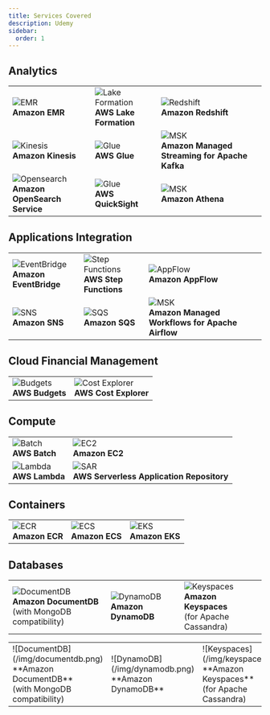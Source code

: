 ```yaml
---
title: Services Covered
description: Udemy
sidebar:
  order: 1
---
```


## Analytics

|                       |                      |                      |
|-----------------------|----------------------|----------------------|
| ![EMR](/img/emr.png) <br> **Amazon EMR** | ![Lake Formation](/img/lake-formation.png) <br> **AWS Lake Formation** | ![Redshift](/img/redshift.png) <br> **Amazon Redshift** |
| ![Kinesis](/img/kinesis.png) <br> **Amazon Kinesis** | ![Glue](/img/lake-formation.png) <br> **AWS Glue** | ![MSK](/img/redshift.png) <br> **Amazon Managed Streaming for Apache Kafka** |
| ![Opensearch](/img/opensearch.png) <br> **Amazon OpenSearch Service** | ![Glue](/img/quicksight.png) <br> **AWS QuickSight** | ![MSK](/img/athena.png) <br> **Amazon Athena** |

## Applications Integration

|                       |                      |      |
|-----------------------|----------------------|------|
| ![EventBridge](/img/eventbridge.png) <br> **Amazon EventBridge** | ![Step Functions](/img/step-functions.png) <br> **AWS Step Functions** | ![AppFlow](/img/appflow.png) <br> **Amazon AppFlow** |
| ![SNS](/img/sns.png) <br> **Amazon SNS** | ![SQS](/img/sqs.png) <br> **Amazon SQS** | ![MSK](/img/redshift.png) <br> **Amazon Managed Workflows for Apache Airflow** |

## Cloud Financial Management

|   |   |
|---|---|
| ![Budgets](/img/budgets.png) <br> **AWS Budgets** | ![Cost Explorer](/img/cost-explorer.png) <br> **AWS Cost Explorer** |

## Compute

|   |   |
|---|---|
| ![Batch](/img/batch.png) <br> **AWS Batch** | ![EC2](/img/ec2.png) <br> **Amazon EC2** |
| ![Lambda](/img/lambda.png) <br> **AWS Lambda** | ![SAR](/img/serverless-repository.png) <br> **AWS Serverless  Application Repository** |

## Containers

|   |   |   |
|---|---|---|
| ![ECR](/img/ecr.png) <br> **Amazon ECR** | ![ECS](/img/ecs.png) <br> **Amazon ECS** | ![EKS](/img/eks.png) <br> **Amazon EKS** |

## Databases

|   |   |   |
|---|---|---|
| ![DocumentDB](/img/documentdb.png) <br> **Amazon DocumentDB** <br> (with MongoDB compatibility) | ![DynamoDB](/img/dynamodb.png) <br> **Amazon DynamoDB** | ![Keyspaces](/img/keyspaces.png) <br> **Amazon Keyspaces** <br> (for Apache Cassandra) |

<table>
  <tr>
    <td>![DocumentDB](/img/documentdb.png) <br> **Amazon DocumentDB** <br> (with MongoDB compatibility)</td>
    <td>![DynamoDB](/img/dynamodb.png) <br> **Amazon DynamoDB**</td>
    <td>![Keyspaces](/img/keyspaces.png) <br> **Amazon Keyspaces** <br> (for Apache Cassandra)</td>
  </tr>
</table>
